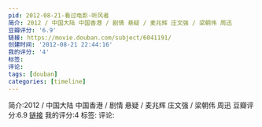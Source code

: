 ```yaml
---
pid: 2012-08-21-看过电影-听风者
简介: 2012 / 中国大陆 中国香港 / 剧情 悬疑 / 麦兆辉 庄文强 / 梁朝伟 周迅
豆瓣评分: '6.9'
链接: https://movie.douban.com/subject/6041191/
创建时间: '2012-08-21 22:44:16'
我的评分: '4'
标签:
评论:
tags: [douban]
categories: [timeline]
---
```

简介:2012 / 中国大陆 中国香港 / 剧情 悬疑 / 麦兆辉 庄文强 / 梁朝伟 周迅
豆瓣评分:6.9
[链接](https://movie.douban.com/subject/6041191/)
我的评分:4
标签:
评论:
